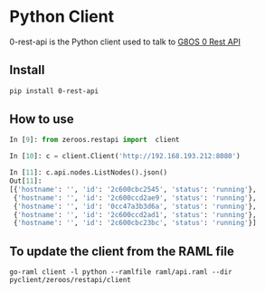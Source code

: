 # Python Client

0-rest-api is the Python client used to talk to [G8OS 0 Rest API](https://github.com/zero-os/0-rest-api)

## Install

```bash
pip install 0-rest-api
```

## How to use

```python
In [9]: from zeroos.restapi import  client

In [10]: c = client.Client('http://192.168.193.212:8080')

In [11]: c.api.nodes.ListNodes().json()
Out[11]:
[{'hostname': '', 'id': '2c600cbc2545', 'status': 'running'},
 {'hostname': '', 'id': '2c600ccd2ae9', 'status': 'running'},
 {'hostname': '', 'id': '0cc47a3b3d6a', 'status': 'running'},
 {'hostname': '', 'id': '2c600ccd2ad1', 'status': 'running'},
 {'hostname': '', 'id': '2c600cbc23bc', 'status': 'running'}]
```

## To update the client from the RAML file

```shell
go-raml client -l python --ramlfile raml/api.raml --dir pyclient/zeroos/restapi/client
```
